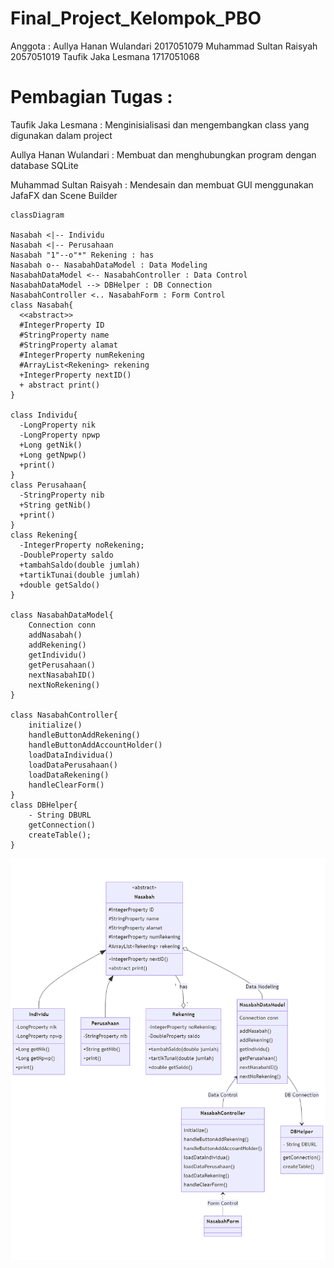 # Final_Project_Kelompok_PBO

Anggota :
Aullya Hanan Wulandari 2017051079
Muhammad Sultan Raisyah 2057051019
Taufik Jaka Lesmana 1717051068

# Pembagian Tugas :

Taufik Jaka Lesmana : Menginisialisasi dan mengembangkan class yang digunakan dalam project

Aullya Hanan Wulandari : Membuat dan menghubungkan program dengan database SQLite

Muhammad Sultan Raisyah : Mendesain dan membuat GUI menggunakan JafaFX dan Scene Builder

```Language
classDiagram

Nasabah <|-- Individu
Nasabah <|-- Perusahaan
Nasabah "1"--o"*" Rekening : has
Nasabah o-- NasabahDataModel : Data Modeling
NasabahDataModel <-- NasabahController : Data Control
NasabahDataModel --> DBHelper : DB Connection
NasabahController <.. NasabahForm : Form Control
class Nasabah{
  <<abstract>>
  #IntegerProperty ID
  #StringProperty name
  #StringProperty alamat
  #IntegerProperty numRekening
  #ArrayList<Rekening> rekening
  +IntegerProperty nextID()
  + abstract print()
}

class Individu{
  -LongProperty nik
  -LongProperty npwp
  +Long getNik()
  +Long getNpwp()
  +print()
}
class Perusahaan{
  -StringProperty nib
  +String getNib()
  +print()
}
class Rekening{
  -IntegerProperty noRekening;
  -DoubleProperty saldo
  +tambahSaldo(double jumlah)
  +tartikTunai(double jumlah)
  +double getSaldo()
}

class NasabahDataModel{
    Connection conn
    addNasabah()
    addRekening()
    getIndividu()
    getPerusahaan()
    nextNasabahID()
    nextNoRekening()
}

class NasabahController{
    initialize()
    handleButtonAddRekening()
    handleButtonAddAccountHolder()
    loadDataIndividua()
    loadDataPerusahaan()
    loadDataRekening()
    handleClearForm()
}
class DBHelper{
    - String DBURL
    getConnection()
    createTable();
}
```

![plot](ClassDiagram.png)
